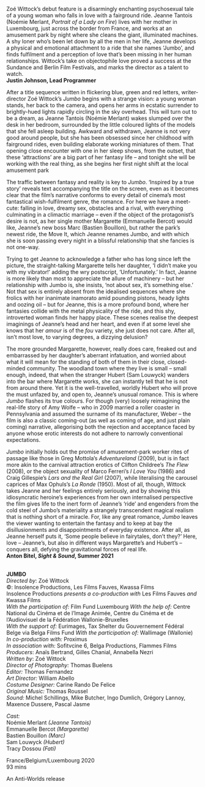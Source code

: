 

Zoé Wittock’s debut feature is a disarmingly enchanting psychosexual tale of a young woman who falls in love with a fairground ride. Jeanne Tantois (Noémie Merlant, _Portrait of a Lady on Fire_) lives with her mother in Luxembourg, just across the border from France, and works at an amusement park by night where she cleans the giant, illuminated machines. A shy loner who’s been let down by all the men in her life, Jeanne develops a physical and emotional attachment to a ride that she names ‘Jumbo’, and finds fulfilment and a perception of love that’s been missing in her human relationships. Wittock’s take on objectophile love proved a success at the Sundance and Berlin Film Festivals, and marks the director as a talent to watch.  
**Justin Johnson, Lead Programmer**

After a title sequence written in flickering blue, green and red letters, writer-director Zoé Wittock’s _Jumbo_ begins with a strange vision: a young woman stands, her back to the camera, and opens her arms in ecstatic surrender to brightly-hued lights rapidly circling in the sky overhead. This will turn out to be a dream, as Jeanne Tantois (Noémie Merlant) wakes slumped over the desk in her bedroom, surrounded by the little coloured lights of the models that she fell asleep building. Awkward and withdrawn, Jeanne is not very good around people, but she has been obsessed since her childhood with fairground rides, even building elaborate working miniatures of them. That opening close encounter with one in her sleep shows, from the outset, that these ‘attractions’ are a big part of her fantasy life – and tonight she will be working with the real thing, as she begins her first night shift at the local amusement park

The traffic between fantasy and reality is key to _Jumbo_. ‘Inspired by a true story’ reveals text accompanying the title on the screen, even as it becomes clear that the film’s narrative conforms to every detail of cinema’s most fantastical wish-fulfilment genre, the romance. For here we have a meet-cute: falling in love, dreamy sex, obstacles and a rival, with everything culminating in a climactic marriage – even if the object of the protagonist’s desire is not, as her single mother Margarette (Emmanuelle Bercot) would like, Jeanne’s new boss Marc (Bastien Bouillon), but rather the park’s newest ride, the Move It, which Jeanne renames Jumbo, and with which she is soon passing every night in a blissful relationship that she fancies is not one-way.

Trying to get Jeanne to acknowledge a father who has long since left the picture, the straight-talking Margarette tells her daughter, ‘I didn’t make you with my vibrator!’ adding the wry postscript, ‘Unfortunately.’ In fact, Jeanne is more likely than most to appreciate the allure of machinery – but her relationship with Jumbo is, she insists, ‘not about sex, it’s something else.’  
Not that sex is entirely absent from the idealised sequences where she frolics with her inanimate inamorato amid pounding pistons, heady lights and oozing oil – but for Jeanne, this is a more profound bond, where her fantasies collide with the metal physicality of the ride, and this shy, introverted woman finds her happy place. These scenes realise the deepest imaginings of Jeanne’s head and her heart, and even if at some level she knows that her _amour_ is of the _fou_ variety, she just does not care. After all, isn’t most love, to varying degrees, a dizzying delusion?

The more grounded Margarette, however, really does care, freaked out and embarrassed by her daughter’s aberrant infatuation, and worried about what it will mean for the standing of both of them in their close, closed-minded community. The woodland town where they live is small – small enough, indeed, that when the stranger Hubert (Sam Louwyck) wanders into the bar where Margarette works, she can instantly tell that he is not from around there. Yet it is the well-travelled, worldly Hubert who will prove the must unfazed by, and open to, Jeanne’s unusual romance. This is where _Jumbo_ flashes its true colours. For though (very) loosely reimagining the real-life story of Amy Wolfe – who in 2009 married a roller coaster in Pennsylvania and assumed the surname of its manufacturer, Weber – the film is also a classic coming-out (as well as coming of age, and just plain coming) narrative, allegorising both the rejection and acceptance faced by anyone whose erotic interests do not adhere to narrowly conventional expectations.

_Jumbo_ initially holds out the promise of amusement-park worker rites of passage like those in Greg Mottola’s _Adventureland_ (2009), but is in fact more akin to the carnival attraction erotics of Clifton Childree’s _The Flew_ (2008), or the object sexuality of Marco Ferreri’s _I Love You_ (1986) and Craig Gillespie’s _Lars and the Real Girl_ (2007), while literalising the carousel caprices of Max Ophuls’s _La Ronde_ (1950). Most of all, though, Wittock takes Jeanne and her feelings entirely seriously, and by showing this idiosyncratic heroine’s experiences from her own internalised perspective the film gives life to the inert form of Jeanne’s ‘ride’ and engenders from the cold steel of Jumbo’s materiality a strangely transcendent magical realism that is nothing short of a miracle. For, like any great romance, _Jumbo_ leaves the viewer wanting to entertain the fantasy and to keep at bay the disillusionments and disappointments of everyday existence. After all, as Jeanne herself puts it, ‘Some people believe in fairytales, don’t they?’ Here, love – Jeanne’s, but also in different ways Margarette’s and Hubert’s – conquers all, defying the gravitational forces of real life.  
**Anton Bitel, _Sight & Sound_, Summer 2021**
<br><br>


**JUMBO**<br>
_Directed by_: Zoé Wittock<br>
©: Insolence Productions, Les Films Fauves, Kwassa Films<br>
Insolence Productions _presents a co-production with_ Les Films Fauves _and_ Kwassa Films<br>
_With the participation of:_ Film Fund Luxembourg _With the help of:_ Centre National du Cinéma et de l’Image Animée, Centre du Cinéma et de l’Audiovisuel de la Fédération Wallonie-Bruxelles<br>
_With the support of:_ Eurimages, Tax Shelter du Gouvernement Fédéral Belge via Belga Films Fund _With the participation of:_ Wallimage (Wallonie)<br>
_In co-production with:_ Proximus<br>
_In association with:_ Sofitvcine 6, Belga Productions, Flammes Films<br>
_Producers_: Anaïs Bertrand, Gilles Chanial,  Annabella Nezri  
_Written by_: Zoé Wittock<br>
_Director of Photography:_ Thomas Buelens<br>
_Editor:_ Thomas Fernandez<br>
_Art Director:_ William Abello<br>
_Costume Designer:_ Carine Rando De Felice<br>
_Original Music:_ Thomas Roussel<br>
_Sound:_ Michel Schillings, Mike Butcher,  Ingo Dumlich, Grégory Lannoy, Maxence Dussere, Pascal Jasme<br>

_Cast:_<br>
Noémie Merlant _(Jeanne Tantois)_  
Emmanuelle Bercot _(Margarette)_  
Bastien Bouillon _(Marc)_  
Sam Louwyck _(Hubert)_  
Tracy Dossou _(Fati)_

France/Belgium/Luxembourg 2020<br>
93 mins

An Anti-Worlds release
<!--stackedit_data:
eyJoaXN0b3J5IjpbMzM0NDM4NDM0XX0=
-->
